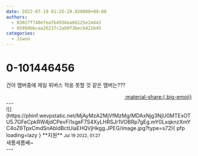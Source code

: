 ```yaml
---
date: 2022-07-19 01:25:29.820000+09:00
authors:
  - 03027f740efeafb4936ea66125e24443
  - 6599dbbcaa26237c2ab0f3becb421b45
categories:
  - Jiwon
---
```


# 0-101446456

<div class="post-container" markdown="1">
<div class="content-container md-sidebar__scrollwrap" markdown="1">

건아 멤버중에 제일 위버스 적응 못할 것 같은 맴버는???

</div>
</div>

<div style="text-align: right;" markdown="1">
<a href="https://weverse.io/fromis9/fanpost/0-101446456" style="text-align: right;">:material-share:{.big-emoji}</a>
</div>
---

<div class="comments-container md-sidebar__scrollwrap" markdown="1">
<div class="comment" markdown="1">
<div class='id-container' markdown="1">
![](https://phinf.wevpstatic.net/MjAyMzA2MjVfMzMg/MDAxNjg3NjU0MTExOTU5.7GFeCpkRW4jdCPevFi1sgeF7S4XyLHRSJr1VOBRp7gEg.mY0LxqknzXmYC4oZ6TpxCmdSnAbldBctUiaEHQVjHkgg.JPEG/image.jpg?type=s72){ pfp loading=lazy }
**<span class="artist">지원</span>** <small>Jul 19 2022, 01:27</small><br>
</div>
<div class='comment-body' markdown="1">
새롬새롬쌔~
</div>
</div>
</div>
---
